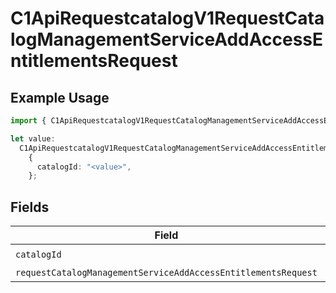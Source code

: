 # C1ApiRequestcatalogV1RequestCatalogManagementServiceAddAccessEntitlementsRequest

## Example Usage

```typescript
import { C1ApiRequestcatalogV1RequestCatalogManagementServiceAddAccessEntitlementsRequest } from "conductorone-sdk-typescript/sdk/models/operations";

let value:
  C1ApiRequestcatalogV1RequestCatalogManagementServiceAddAccessEntitlementsRequest =
    {
      catalogId: "<value>",
    };
```

## Fields

| Field                                                                                                                                                           | Type                                                                                                                                                            | Required                                                                                                                                                        | Description                                                                                                                                                     |
| --------------------------------------------------------------------------------------------------------------------------------------------------------------- | --------------------------------------------------------------------------------------------------------------------------------------------------------------- | --------------------------------------------------------------------------------------------------------------------------------------------------------------- | --------------------------------------------------------------------------------------------------------------------------------------------------------------- |
| `catalogId`                                                                                                                                                     | *string*                                                                                                                                                        | :heavy_check_mark:                                                                                                                                              | N/A                                                                                                                                                             |
| `requestCatalogManagementServiceAddAccessEntitlementsRequest`                                                                                                   | [shared.RequestCatalogManagementServiceAddAccessEntitlementsRequest](../../../sdk/models/shared/requestcatalogmanagementserviceaddaccessentitlementsrequest.md) | :heavy_minus_sign:                                                                                                                                              | N/A                                                                                                                                                             |